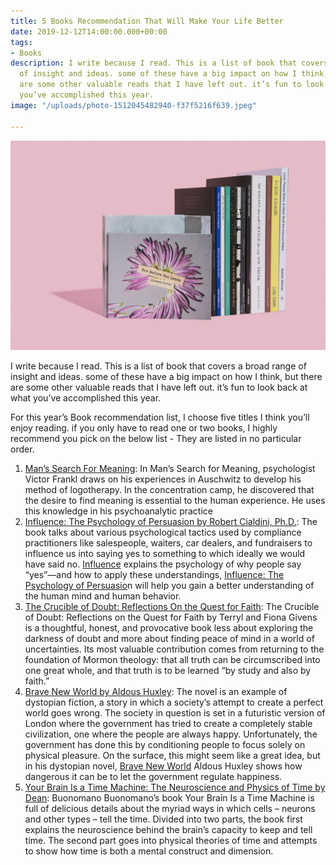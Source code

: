 ```yaml
---
title: 5 Books Recommendation That Will Make Your Life Better
date: 2019-12-12T14:00:00.000+00:00
tags:
- Books
description: I write because I read. This is a list of book that covers a broad range
  of insight and ideas. some of these have a big impact on how I think, but there
  are some other valuable reads that I have left out. it’s fun to look back at what
  you’ve accomplished this year.
image: "/uploads/photo-1512045482940-f37f5216f639.jpeg"

---
```

![](/uploads/photo-1512045482940-f37f5216f639.jpeg)

I write because I read. This is a list of book that covers a broad range of insight and ideas. some of these have a big impact on how I think, but there are some other valuable reads that I have left out. it’s fun to look back at what you’ve accomplished this year.

For this year’s Book recommendation list, I choose five titles I think you’ll enjoy reading. if you only have to read one or two books, I highly recommend you pick on the below list - They are listed in no particular order.

1. [Man’s Search For Meaning](https://www.amazon.com.au/Mans-Search-Meaning-Viktor-Frankl/dp/080701429X): In Man’s Search for Meaning, psychologist Victor Frankl draws on his experiences in Auschwitz to develop his method of logotherapy. In the concentration camp, he discovered that the desire to find meaning is essential to the human experience. He uses this knowledge in his psychoanalytic practice
2. [Influence: The Psychology of Persuasion by Robert Cialdini, Ph.D.](https://amzn.to/2vrUsGh): The book talks about various psychological tactics used by compliance practitioners like salespeople, waiters, car dealers, and fundraisers to influence us into saying yes to something to which ideally we would have said no. [Influence](https://amzn.to/2vrUsGh) explains the psychology of why people say “yes”—and how to apply these understandings, [Influence: The Psychology of Persuasio](https://amzn.to/2vrUsGh)n will help you gain a better understanding of the human mind and human behavior.
3. [The Crucible of Doubt: Reflections On the Quest for Faith](https://www.amazon.com/Crucible-Doubt-Reflections-Quest-Faith/dp/1609079426): The Crucible of Doubt: Reflections on the Quest for Faith by Terryl and Fiona Givens is a thoughtful, honest, and provocative book less about exploring the darkness of doubt and more about finding peace of mind in a world of uncertainties. Its most valuable contribution comes from returning to the foundation of Mormon theology: that all truth can be circumscribed into one great whole, and that truth is to be learned “by study and also by faith.”
4. [Brave New World by Aldous Huxley](https://www.amazon.com/Brave-New-World-Revisited/dp/0060776099/ref=sr_1_2?crid=1WGK9EKW4MPIR&keywords=brave+new+world&qid=1576305160&s=books&sprefix=brave+%2Cstripbooks-intl-ship%2C421&sr=1-2): The novel is an example of dystopian fiction, a story in which a society’s attempt to create a perfect world goes wrong. The society in question is set in a futuristic version of London where the government has tried to create a completely stable civilization, one where the people are always happy. Unfortunately, the government has done this by conditioning people to focus solely on physical pleasure. On the surface, this might seem like a great idea, but in his dystopian novel, [Brave New World](https://www.amazon.com/Brave-New-World-Revisited/dp/0060776099/ref=sr_1_2?crid=1WGK9EKW4MPIR&keywords=brave+new+world&qid=1576305160&s=books&sprefix=brave+%2Cstripbooks-intl-ship%2C421&sr=1-2) Aldous Huxley shows how dangerous it can be to let the government regulate happiness.
5. [Your Brain Is a Time Machine: The Neuroscience and Physics of Time by Dean](https://www.amazon.com/Your-Brain-Time-Machine-Neuroscience/dp/0393247945/ref=as_li_ss_tl?ie=UTF8&linkCode=sl1&tag=raggwrit-20&linkId=ca9bc2d4f665460189031d05ff1a2e2d): Buonomano Buonomano’s book Your Brain Is a Time Machine is full of delicious details about the myriad ways in which cells – neurons and other types – tell the time. Divided into two parts, the book first explains the neuroscience behind the brain’s capacity to keep and tell time. The second part goes into physical theories of time and attempts to show how time is both a mental construct and dimension.